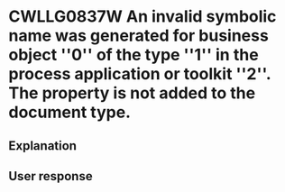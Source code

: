 # CWLLG0837W An invalid symbolic name was generated for business object ''0'' of the type ''1'' in the process application or toolkit ''2''. The property is not added to the document type.

## Explanation

## User response